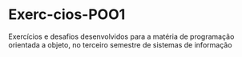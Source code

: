 # Exerc-cios-POO1
Exercícios e desafios desenvolvidos para a matéria de programação orientada a objeto, no terceiro semestre de sistemas de informação
